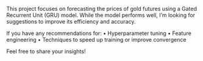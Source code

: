 This project focuses on forecasting the prices of gold futures using a Gated Recurrent Unit (GRU) model. While the model performs well, I’m looking for suggestions to improve its efficiency and accuracy.

If you have any recommendations for:
	•	Hyperparameter tuning
	•	Feature engineering
	•	Techniques to speed up training or improve convergence

Feel free to share your insights!
